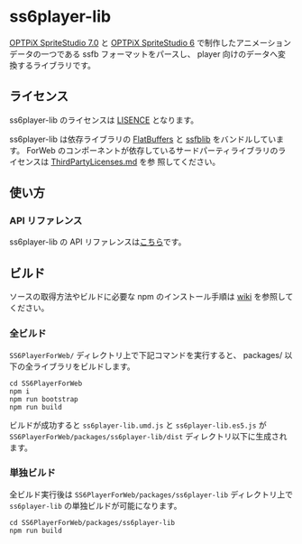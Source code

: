 # ss6player-lib

[OPTPiX SpriteStudio 7.0](https://www.webtech.co.jp/help/ja/spritestudio7/download/) と [OPTPiX SpriteStudio 6](https://www.webtech.co.jp/help/ja/spritestudio/download/) で制作したアニメーションデータの一つである ssfb フォーマットをパースし、 player 向けのデータへ変換するライブラリです。

## ライセンス

ss6player-lib のライセンスは [LISENCE](../../LICENSE) となります。 

ss6player-lib は依存ライブラリの [FlatBuffers](https://google.github.io/flatbuffers/) と [ssfblib](../ssfblib) をバンドルしています。
ForWeb のコンポーネントが依存しているサードパーティライブラリのライセンスは [ThirdPartyLicenses.md](../../ThirdPartyLicenses.md) を参
照してください。

## 使い方
### API リファレンス

ss6player-lib の API リファレンスは[こちら](https://spritestudio.github.io/SS6PlayerForWeb/ss6player-lib_api/modules/ss.ssfb.html)です。

## ビルド

ソースの取得方法やビルドに必要な npm のインストール手順は [wiki](https://github.com/SpriteStudio/SS6PlayerForWeb/wiki) を参照してください。

### 全ビルド

`SS6PlayerForWeb/` ディレクトリ上で下記コマンドを実行すると、 packages/ 以下の全ライブラリをビルドします。

```
cd SS6PlayerForWeb
npm i
npm run bootstrap
npm run build
```

ビルドが成功すると `ss6player-lib.umd.js` と `ss6player-lib.es5.js` が `SS6PlayerForWeb/packages/ss6player-lib/dist` ディレクトリ以下に生成されます。

### 単独ビルド

全ビルド実行後は `SS6PlayerForWeb/packages/ss6player-lib` ディレクトリ上で `ss6player-lib` の単独ビルドが可能になります。

```
cd SS6PlayerForWeb/packages/ss6player-lib
npm run build
```
